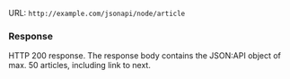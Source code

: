 URL: `http://example.com/jsonapi/node/article`

### Response

HTTP 200 response. The response body contains the JSON:API object of max. 50 articles, including link to next.